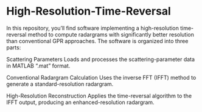# High-Resolution-Time-Reversal

In this repository, you’ll find software implementing a high-resolution time-reversal method to compute radargrams with significantly better resolution than conventional GPR approaches. The software is organized into three parts:

Scattering Parameters
Loads and processes the scattering-parameter data in MATLAB “.mat” format.

Conventional Radargram Calculation
Uses the inverse FFT (IFFT) method to generate a standard-resolution radargram.

High-Resolution Reconstruction
Applies the time-reversal algorithm to the IFFT output, producing an enhanced-resolution radargram.
